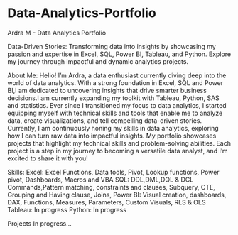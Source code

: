 # Data-Analytics-Portfolio
Ardra M - Data Analytics Portfolio

Data-Driven Stories: 
Transforming data into insights by showcasing my passion and expertise in Excel, SQL, Power BI, Tableau, and Python. Explore my journey through impactful and dynamic analytics projects.

About Me:
Hello! I’m Ardra, a data enthusiast currently diving deep into the world of data analytics. With a strong foundation in Excel, SQL and Power BI,I am dedicated to uncovering insights that drive smarter business decisions.I am currently expanding my toolkit with Tableau, Python, SAS and statistics.
Ever since I transitioned my focus to data analytics, I started equipping myself with technical skills and tools that enable me to analyze data, create visualizations, and tell compelling data-driven stories. Currently, I am continuously honing my skills in data analytics, exploring how I can turn raw data into impactful insights.
My portfolio showcases projects that highlight my technical skills and problem-solving abilities. Each project is a step in my journey to becoming a versatile data analyst, and I’m excited to share it with you!

Skills:
Excel: Excel Functions, Data tools, Pivot, Lookup functions, Power pivot, Dashboards, Macros and VBA
SQL: DDL,DML,DQL & DCL Commands,Pattern matching, constraints and clauses, Subquery, CTE, Grouping and Having clause, Joins,
Power BI: Visual creation, dashboards, DAX, Functions, Measures, Parameters, Custom Visuals, RLS & OLS
Tableau: In progress
Python: In progress

Projects
In progress...
